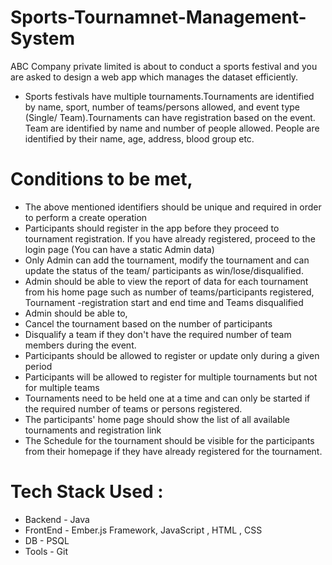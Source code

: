 # Sports-Tournamnet-Management-System
  ABC Company private limited is about to conduct a sports festival and you are asked to design a web app which manages the dataset efficiently.

- Sports festivals have multiple tournaments.Tournaments are identified by name, sport, number of teams/persons allowed, and event type (Single/ Team).Tournaments can have registration based on the event. Team are identified by name and number of people allowed. People are identified by their name, age, address, blood group etc.

# Conditions to be met,
- The above mentioned identifiers should be unique and required in order to perform a create operation
- Participants should register in the app before they proceed to tournament registration. If you have already registered, proceed to the login page (You can have a static Admin data)
- Only Admin can add the tournament, modify the tournament and can update the status of the team/ participants as win/lose/disqualified.
- Admin should be able to view the report of data for each tournament from his home page such as number of teams/participants registered, Tournament -registration start and end time and Teams disqualified
- Admin should be able to,
- Cancel the tournament based on the number of participants
- Disqualify a team if they don't have the required number of team members during the event.
- Participants should be allowed to register or update only during a given period
- Participants will be allowed to register for multiple tournaments but not for multiple teams
- Tournaments need to be held one at a time and can only be started if the required number of teams or persons registered.
- The participants' home page should show the list of all available tournaments and registration link
- The Schedule for the tournament should be visible for the participants from their homepage if they have already registered for the tournament.

# Tech Stack Used :
- Backend - Java 
- FrontEnd - Ember.js Framework, JavaScript , HTML , CSS
- DB - PSQL 
- Tools - Git
